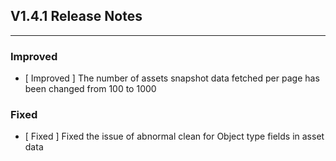 ## V1.4.1 Release Notes

---

### Improved

- [ Improved ] The number of assets snapshot data fetched per page has been changed from 100 to 1000

### Fixed

- [ Fixed ] Fixed the issue of abnormal clean for Object type fields in asset data
